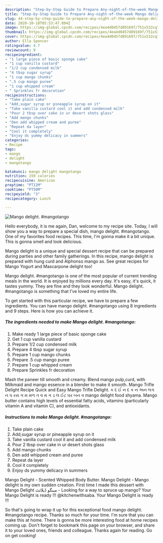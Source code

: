 ```yaml
---
description: "Step-by-Step Guide to Prepare Any-night-of-the-week Mango delight. #mangotango"
title: "Step-by-Step Guide to Prepare Any-night-of-the-week Mango delight. #mangotango"
slug: 44-step-by-step-guide-to-prepare-any-night-of-the-week-mango-delight-mangotango
date: 2020-10-18T05:53:47.894Z
image: https://img-global.cpcdn.com/recipes/4ea4d0457d89169f/751x532cq70/mango-delight-mangotango-recipe-main-photo.jpg
thumbnail: https://img-global.cpcdn.com/recipes/4ea4d0457d89169f/751x532cq70/mango-delight-mangotango-recipe-main-photo.jpg
cover: https://img-global.cpcdn.com/recipes/4ea4d0457d89169f/751x532cq70/mango-delight-mangotango-recipe-main-photo.jpg
author: Ella Spencer
ratingvalue: 4.7
reviewcount: 9
recipeingredient:
- "1 large piece of basic sponge cake"
- "1 cup vanilla custard"
- "1/2 cup condensed milk"
- "4 tbsp sugar syrup"
- "1 cup mango chunks"
- ".5 cup mango puree"
- "1 cup whipped cream"
- " Sprinkles fr decoration"
recipeinstructions:
- "Take plain cake"
- "Add,sugar syrup or pineapple syrup on it"
- "Take vanilla custard cool it and add condensed milk"
- "Pour 2 tbsp over cake in ur desert shots glass"
- "Add mango chunks"
- "Den add whipped cream and puree"
- "Repeat da layer"
- "Cool it completely"
- "Enjoy ds yummy delicacy in summers"
categories:
- Recipe
tags:
- mango
- delight
- mangotango

katakunci: mango delight mangotango 
nutrition: 159 calories
recipecuisine: American
preptime: "PT12M"
cooktime: "PT50M"
recipeyield: "3"
recipecategory: Lunch

---
```



![Mango delight. #mangotango](https://img-global.cpcdn.com/recipes/4ea4d0457d89169f/751x532cq70/mango-delight-mangotango-recipe-main-photo.jpg)

Hello everybody, it is me again, Dan, welcome to my recipe site. Today, I will show you a way to prepare a special dish, mango delight. #mangotango. One of my favorites food recipes. This time, I'm gonna make it a bit unique. This is gonna smell and look delicious.

Mango delight is a unique and special dessert recipe that can be prepared during parties and other family gatherings. In this recipe, mango delight is prepared with hung curd and Alphonso mango as. See great recipes for Mango Yogurt and Mascarpone delight too!

Mango delight. #mangotango is one of the most popular of current trending meals in the world. It is enjoyed by millions every day. It's easy, it's quick, it tastes yummy. They are fine and they look wonderful. Mango delight. #mangotango is something that I've loved my entire life.


To get started with this particular recipe, we have to prepare a few ingredients. You can have mango delight. #mangotango using 8 ingredients and 9 steps. Here is how you can achieve it.

<!--inarticleads1-->

##### The ingredients needed to make Mango delight. #mangotango:

1. Make ready 1 large piece of basic sponge cake
1. Get 1 cup vanilla custard
1. Prepare 1/2 cup condensed milk
1. Prepare 4 tbsp sugar syrup
1. Prepare 1 cup mango chunks
1. Prepare .5 cup mango puree
1. Prepare 1 cup whipped cream
1. Prepare  Sprinkles fr decoration


Mash the paneer till smooth and creamy. Blend mango pulp,curd, with Milkmaid and mango essence in a blender to make it smooth. Mango Trifle Delight Recipe Quick and Easy Mango Trifle Delight. ક દ ઈ ન દ ક ન અન લગ ન પ રસ ગ મ મળ ત વ મ ગ ડ લ ઈટ ઘર બન વ mango delight food shyama. Mango butter contains high levels of essential fatty acids, vitamins (particularly vitamin A and vitamin C), and antioxidants. 

<!--inarticleads2-->

##### Instructions to make Mango delight. #mangotango:

1. Take plain cake
1. Add,sugar syrup or pineapple syrup on it
1. Take vanilla custard cool it and add condensed milk
1. Pour 2 tbsp over cake in ur desert shots glass
1. Add mango chunks
1. Den add whipped cream and puree
1. Repeat da layer
1. Cool it completely
1. Enjoy ds yummy delicacy in summers


Mango Delight - Scented Whipped Body Butter. Mango Delight - Mango delight is my own sudden creation. First time I made this dessert with Mango Delight مینگو ڈیلائٹ - Looking for a way to spruce up mango? Your Mango Delight is ready !!! @kitchenwithsaba. Your Mango Delight is ready !!! 

So that's going to wrap it up for this exceptional food mango delight. #mangotango recipe. Thanks so much for your time. I'm sure that you can make this at home. There is gonna be more interesting food at home recipes coming up. Don't forget to bookmark this page on your browser, and share it to your loved ones, friends and colleague. Thanks again for reading. Go on get cooking!
